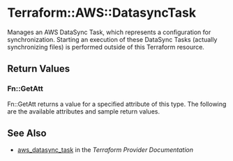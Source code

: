 # Terraform::AWS::DatasyncTask

Manages an AWS DataSync Task, which represents a configuration for synchronization. Starting an execution of these DataSync Tasks (actually synchronizing files) is performed outside of this Terraform resource.

## Return Values

### Fn::GetAtt

Fn::GetAtt returns a value for a specified attribute of this type. The following are the available attributes and sample return values.

## See Also

* [aws_datasync_task](https://www.terraform.io/docs/providers/aws/r/datasync_task.html) in the _Terraform Provider Documentation_